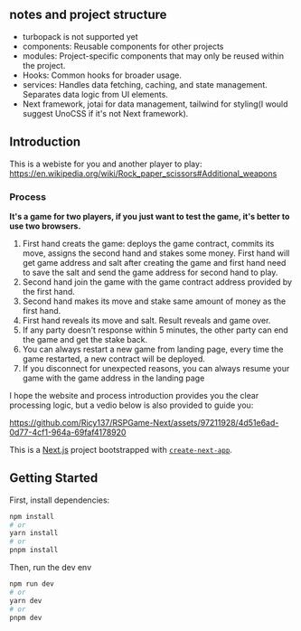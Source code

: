 ## notes and project structure

- turbopack is not supported yet
- components: Reusable components for other projects
- modules: Project-specific components that may only be reused within the project.
- Hooks: Common hooks for broader usage.
- services: Handles data fetching, caching, and state management. Separates data logic from UI elements.
- Next framework, jotai for data management, tailwind for styling(I would suggest UnoCSS if it's not Next framework).

## Introduction

This is a webiste for you and another player to play: https://en.wikipedia.org/wiki/Rock_paper_scissors#Additional_weapons

### Process

**It's a game for two players, if you just want to test the game, it's better to use two browsers.**

1. First hand creats the game: deploys the game contract, commits its move, assigns the second hand and stakes some money. First hand will get game address and salt after creating the game and first hand need to save the salt and send the game address for second hand to play.
2. Second hand join the game with the game contract address provided by the first hand.
3. Second hand makes its move and stake same amount of money as the first hand.
4. First hand reveals its move and salt. Result reveals and game over.
5. If any party doesn't response within 5 minutes, the other party can end the game and get the stake back.
6. You can always restart a new game from landing page, every time the game restarted, a new contract will be deployed.
7. If you disconnect for unexpected reasons, you can always resume your game with the game address in the landing page

I hope the website and process introduction provides you the clear processing logic, but a vedio below is also provided to guide you:

https://github.com/Ricy137/RSPGame-Next/assets/97211928/4d51e6ad-0d77-4cf1-964a-69faf4178920

This is a [Next.js](https://nextjs.org/) project bootstrapped with [`create-next-app`](https://github.com/vercel/next.js/tree/canary/packages/create-next-app).

## Getting Started

First, install dependencies:

```bash
npm install
# or
yarn install
# or
pnpm install
```

Then, run the dev env

```bash
npm run dev
# or
yarn dev
# or
pnpm dev
```
